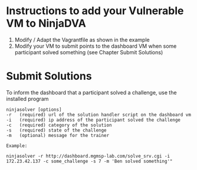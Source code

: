 Instructions to add your Vulnerable VM to NinjaDVA
==================================================

1. Modify / Adapt the Vagrantfile as shown in the example 
2. Modify your VM to submit points to the dashboard VM when some
   participant solved something (see Chapter Submit Solutions)

Submit Solutions
================
To inform the dashboard that a participant solved a challenge, use the installed program 
```
ninjasolver [options]
-r   (required) url of the solution handler script on the dashboard vm
-i   (required) ip address of the participant solved the challenge
-c   (required) category of the solution
-s   (required) state of the challenge
-m   (optional) message for the trainer

Example: 

ninjasolver -r http://dashboard.mgmsp-lab.com/solve_srv.cgi -i 172.23.42.137 -c some_challenge -s 7 -m 'Ben solved something'"
```
